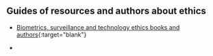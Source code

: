 ## Guides of resources and authors about ethics


- [Biometrics, surveillance and technology ethics books and authors](https://docs.google.com/document/d/1BJEpkrTfNA75XaFe-WFFP1EVVetrg0KyO5TJBTzkAdk/edit?usp=sharing){:target="blank"}

- 
